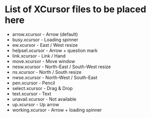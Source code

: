 List of XCursor files to be placed here
=======================================

* arrow.xcursor - Arrow (default)
* busy.xcursor - Loading spinner
* ew.xcursor - East / West resize
* helpsel.xcursor - Arrow + question mark
* link.xcursor - Link / Hand
* move.xcursor - Move window
* nesw.xcursor - North-East / South-West resize
* ns.xcursor - North / South resize
* nwse.xcursor - North-West / South-East
* pen.xcursor - Pencil
* select.xcursor - Drag & Drop
* text.xcursor - Text
* unavail.xcursor - Not available
* up.xcursor - Up arrow
* working.xcursor - Arrow + loading spinner
